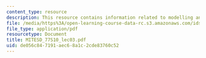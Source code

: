 ```yaml
---
content_type: resource
description: This resource contains information related to modelling and simulation.
file: /media/https%3A/open-learning-course-data-rc.s3.amazonaws.com/ids-338j-multidisciplinary-system-design-optimization-spring-2010/de056c847191aec68a1c2cde83760c52_MITESD_77S10_lec03.pdf
file_type: application/pdf
resourcetype: Document
title: MITESD_77S10_lec03.pdf
uid: de056c84-7191-aec6-8a1c-2cde83760c52
---
```

